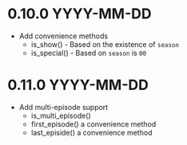 

0.10.0 YYYY-MM-DD
=================

- Add convenience methods
  - is_show() - Based on the existence of `season`
  - is_special() - Based on `season` is `00`

0.11.0 YYYY-MM-DD
=================

- Add multi-episode support
  - is_multi_episode()
  - first_episode() a convenience method
  - last_episide() a convenience method
